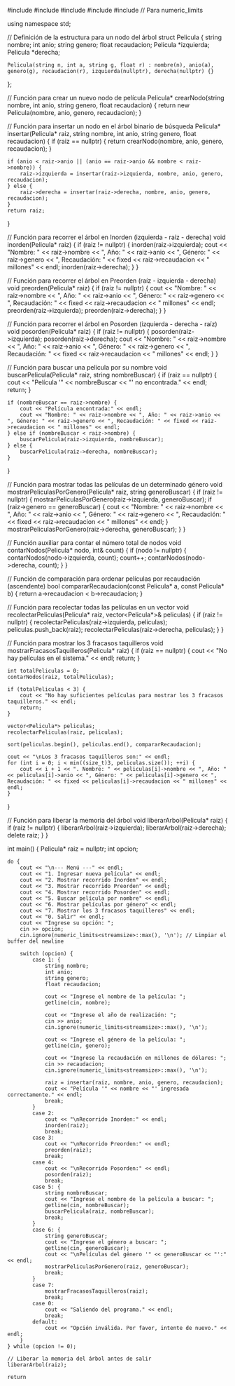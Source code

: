 #include <iostream>
#include <string>
#include <vector>
#include <algorithm>
#include <limits> // Para numeric_limits

using namespace std;

// Definición de la estructura para un nodo del árbol
struct Pelicula {
    string nombre;
    int anio;
    string genero;
    float recaudacion;
    Pelicula *izquierda;
    Pelicula *derecha;

    Pelicula(string n, int a, string g, float r) : nombre(n), anio(a), genero(g), recaudacion(r), izquierda(nullptr), derecha(nullptr) {}
};

// Función para crear un nuevo nodo de película
Pelicula* crearNodo(string nombre, int anio, string genero, float recaudacion) {
    return new Pelicula(nombre, anio, genero, recaudacion);
}

// Función para insertar un nodo en el árbol binario de búsqueda
Pelicula* insertar(Pelicula* raiz, string nombre, int anio, string genero, float recaudacion) {
    if (raiz == nullptr) {
        return crearNodo(nombre, anio, genero, recaudacion);
    }

    if (anio < raiz->anio || (anio == raiz->anio && nombre < raiz->nombre)) {
        raiz->izquierda = insertar(raiz->izquierda, nombre, anio, genero, recaudacion);
    } else {
        raiz->derecha = insertar(raiz->derecha, nombre, anio, genero, recaudacion);
    }
    return raiz;
}

// Función para recorrer el árbol en Inorden (izquierda - raíz - derecha)
void inorden(Pelicula* raiz) {
    if (raiz != nullptr) {
        inorden(raiz->izquierda);
        cout << "Nombre: " << raiz->nombre << ", Año: " << raiz->anio << ", Género: " << raiz->genero << ", Recaudación: " << fixed << raiz->recaudacion << " millones" << endl;
        inorden(raiz->derecha);
    }
}

// Función para recorrer el árbol en Preorden (raíz - izquierda - derecha)
void preorden(Pelicula* raiz) {
    if (raiz != nullptr) {
        cout << "Nombre: " << raiz->nombre << ", Año: " << raiz->anio << ", Género: " << raiz->genero << ", Recaudación: " << fixed << raiz->recaudacion << " millones" << endl;
        preorden(raiz->izquierda);
        preorden(raiz->derecha);
    }
}

// Función para recorrer el árbol en Posorden (izquierda - derecha - raíz)
void posorden(Pelicula* raiz) {
    if (raiz != nullptr) {
        posorden(raiz->izquierda);
        posorden(raiz->derecha);
        cout << "Nombre: " << raiz->nombre << ", Año: " << raiz->anio << ", Género: " << raiz->genero << ", Recaudación: " << fixed << raiz->recaudacion << " millones" << endl;
    }
}

// Función para buscar una película por su nombre
void buscarPelicula(Pelicula* raiz, string nombreBuscar) {
    if (raiz == nullptr) {
        cout << "Película '" << nombreBuscar << "' no encontrada." << endl;
        return;
    }

    if (nombreBuscar == raiz->nombre) {
        cout << "Película encontrada:" << endl;
        cout << "Nombre: " << raiz->nombre << ", Año: " << raiz->anio << ", Género: " << raiz->genero << ", Recaudación: " << fixed << raiz->recaudacion << " millones" << endl;
    } else if (nombreBuscar < raiz->nombre) {
        buscarPelicula(raiz->izquierda, nombreBuscar);
    } else {
        buscarPelicula(raiz->derecha, nombreBuscar);
    }
}

// Función para mostrar todas las películas de un determinado género
void mostrarPeliculasPorGenero(Pelicula* raiz, string generoBuscar) {
    if (raiz != nullptr) {
        mostrarPeliculasPorGenero(raiz->izquierda, generoBuscar);
        if (raiz->genero == generoBuscar) {
            cout << "Nombre: " << raiz->nombre << ", Año: " << raiz->anio << ", Género: " << raiz->genero << ", Recaudación: " << fixed << raiz->recaudacion << " millones" << endl;
        }
        mostrarPeliculasPorGenero(raiz->derecha, generoBuscar);
    }
}

// Función auxiliar para contar el número total de nodos
void contarNodos(Pelicula* nodo, int& count) {
    if (nodo != nullptr) {
        contarNodos(nodo->izquierda, count);
        count++;
        contarNodos(nodo->derecha, count);
    }
}

// Función de comparación para ordenar películas por recaudación (ascendente)
bool compararRecaudacion(const Pelicula* a, const Pelicula* b) {
    return a->recaudacion < b->recaudacion;
}

// Función para recolectar todas las películas en un vector
void recolectarPeliculas(Pelicula* raiz, vector<Pelicula*>& peliculas) {
    if (raiz != nullptr) {
        recolectarPeliculas(raiz->izquierda, peliculas);
        peliculas.push_back(raiz);
        recolectarPeliculas(raiz->derecha, peliculas);
    }
}

// Función para mostrar los 3 fracasos taquilleros
void mostrarFracasosTaquilleros(Pelicula* raiz) {
    if (raiz == nullptr) {
        cout << "No hay películas en el sistema." << endl;
        return;
    }

    int totalPeliculas = 0;
    contarNodos(raiz, totalPeliculas);

    if (totalPeliculas < 3) {
        cout << "No hay suficientes películas para mostrar los 3 fracasos taquilleros." << endl;
        return;
    }

    vector<Pelicula*> peliculas;
    recolectarPeliculas(raiz, peliculas);

    sort(peliculas.begin(), peliculas.end(), compararRecaudacion);

    cout << "\nLos 3 fracasos taquilleros son:" << endl;
    for (int i = 0; i < min((size_t)3, peliculas.size()); ++i) {
        cout << i + 1 << ". Nombre: " << peliculas[i]->nombre << ", Año: " << peliculas[i]->anio << ", Género: " << peliculas[i]->genero << ", Recaudación: " << fixed << peliculas[i]->recaudacion << " millones" << endl;
    }
}

// Función para liberar la memoria del árbol
void liberarArbol(Pelicula* raiz) {
    if (raiz != nullptr) {
        liberarArbol(raiz->izquierda);
        liberarArbol(raiz->derecha);
        delete raiz;
    }
}

int main() {
    Pelicula* raiz = nullptr;
    int opcion;

    do {
        cout << "\n--- Menú ---" << endl;
        cout << "1. Ingresar nueva película" << endl;
        cout << "2. Mostrar recorrido Inorden" << endl;
        cout << "3. Mostrar recorrido Preorden" << endl;
        cout << "4. Mostrar recorrido Posorden" << endl;
        cout << "5. Buscar película por nombre" << endl;
        cout << "6. Mostrar películas por género" << endl;
        cout << "7. Mostrar los 3 fracasos taquilleros" << endl;
        cout << "0. Salir" << endl;
        cout << "Ingrese su opción: ";
        cin >> opcion;
        cin.ignore(numeric_limits<streamsize>::max(), '\n'); // Limpiar el buffer del newline

        switch (opcion) {
            case 1: {
                string nombre;
                int anio;
                string genero;
                float recaudacion;

                cout << "Ingrese el nombre de la película: ";
                getline(cin, nombre);

                cout << "Ingrese el año de realización: ";
                cin >> anio;
                cin.ignore(numeric_limits<streamsize>::max(), '\n');

                cout << "Ingrese el género de la película: ";
                getline(cin, genero);

                cout << "Ingrese la recaudación en millones de dólares: ";
                cin >> recaudacion;
                cin.ignore(numeric_limits<streamsize>::max(), '\n');

                raiz = insertar(raiz, nombre, anio, genero, recaudacion);
                cout << "Película '" << nombre << "' ingresada correctamente." << endl;
                break;
            }
            case 2:
                cout << "\nRecorrido Inorden:" << endl;
                inorden(raiz);
                break;
            case 3:
                cout << "\nRecorrido Preorden:" << endl;
                preorden(raiz);
                break;
            case 4:
                cout << "\nRecorrido Posorden:" << endl;
                posorden(raiz);
                break;
            case 5: {
                string nombreBuscar;
                cout << "Ingrese el nombre de la película a buscar: ";
                getline(cin, nombreBuscar);
                buscarPelicula(raiz, nombreBuscar);
                break;
            }
            case 6: {
                string generoBuscar;
                cout << "Ingrese el género a buscar: ";
                getline(cin, generoBuscar);
                cout << "\nPelículas del género '" << generoBuscar << "':" << endl;
                mostrarPeliculasPorGenero(raiz, generoBuscar);
                break;
            }
            case 7:
                mostrarFracasosTaquilleros(raiz);
                break;
            case 0:
                cout << "Saliendo del programa." << endl;
                break;
            default:
                cout << "Opción inválida. Por favor, intente de nuevo." << endl;
        }
    } while (opcion != 0);

    // Liberar la memoria del árbol antes de salir
    liberarArbol(raiz);

    return 
